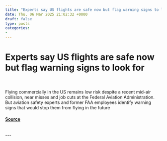 ```yaml
---
title: "Experts say US flights are safe now but flag warning signs to look for"
date: Thu, 06 Mar 2025 21:02:32 +0000
draft: false
type: posts
categories: 
- 
---
```

# Experts say US flights are safe now but flag warning signs to look for

<br/>

<br/>
Flying commercially in the US remains low risk despite a recent mid-air collision, near misses and job cuts at the Federal Aviation Administration. But aviation safety experts and former FAA employees identify warning signs that would stop them from flying in the future

#### [Source](https://www.newscientist.com/article/2471052-experts-say-us-flights-are-safe-now-but-flag-warning-signs-to-look-for/?utm_campaign=RSS%7CNSNS&utm_source=NSNS&utm_medium=RSS&utm_content=technology)

<br/>
---
